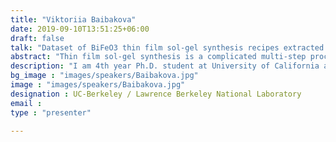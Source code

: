 ```yaml
---
title: "Viktoriia Baibakova"
date: 2019-09-10T13:51:25+06:00
draft: false
talk: "Dataset of BiFeO3 thin film sol-gel synthesis recipes extracted manually and with GPT-3"
abstract: "Thin film sol-gel synthesis is a complicated multi-step process with many degrees of freedom. While general steps are usually typical (precursor gel preparation, deposition, drying), the choice of parameters (precursor materials, experimental setup) is often inspired by authors' scientific intuition or peer experience. As the number of reports grows, synthesis recipe databases become helpful in linking the synthesis parameters with the outcome. Here we present a manually extracted dataset of BiFeO3 thin film sol-gel synthesis recipes and propose a pipeline for automated parameters extraction using GPT-3. To compile a corpus of relevant articles, we queried the 5-million full-text and Web of Science DBs with text-mining tools (Apache Solr search engine, Chemical Named Entity Recognition, synthesis paragraph classifier). We manually located and parsed synthesis recipes. After that, we built a workflow for automated recipe extraction with GPT-3. Among 5 million full-text papers, we found 121 papers reporting the sol-gel synthesis of BiFeO3 thin films and discussing phase purity. With additional 57 articles from the Web of Science, we compiled a corpus of 178 relevant papers. We manually extracted parameters for 341 recipes and shaped them into a synthesis recipe dataset with numerical and categorical values. For the automated extraction, we avoided fine-tuning GPT-3. Instead, we built a set of consecutive GPT-3 prompts, gradually fining the graining of information. The compiled dataset is educative for understanding the BiFeO3 thin film sol-gel synthesis process. It shows that hidden variables never reported in publications influence the result. Automating the extraction process is crucial for generating big datasets and observing a more comprehensive picture. GPT-3 is a flexible yet powerful tool for this task, and an accurate compilation of prompts allows specific information extraction without annotation and training."
description: "I am 4th year Ph.D. student at University of California at Berkeley in the Materials Science and Engineering department. Also, I work as Graduate Student Research Assistant at Lawrence Berkeley National Laboratory in the group Hacking Materials under the supervision of Anubhav Jain. Our group uses an interdisciplinary approach focusing on machine learning and deep learning. I train and fine-tune models for the theoretical prediction of material properties."
bg_image : "images/speakers/Baibakova.jpg"
image : "images/speakers/Baibakova.jpg"
designation : UC-Berkeley / Lawrence Berkeley National Laboratory
email : 
type : "presenter"

---
```


